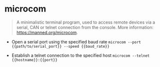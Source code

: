 # microcom
> A minimalistic terminal program, used to access remote devices via a serial, CAN or telnet connection from the console.
> More information: <https://manned.org/microcom>.

- Open a serial port using the specified baud rate
`microcom --port {{path/to/serial_port}} --speed {{baud_rate}}`

- Establish a telnet connection to the specified host
`microcom --telnet {{hostname}}:{{port}}`
